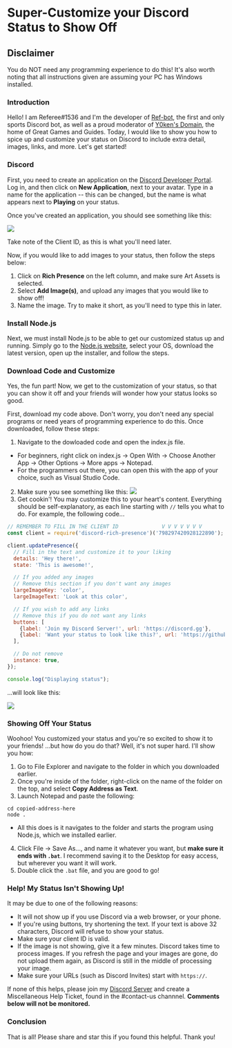 # Super-Customize your Discord Status to Show Off

## Disclaimer
You do NOT need any programming experience to do this! It's also worth noting that all instructions given are assuming your PC has Windows installed.

### Introduction
Hello! I am Referee#1536 and I'm the developer of [Ref-bot](https://bit.ly/ref-bot-web), the first and only sports Discord bot, as well as a proud moderator of [Y0ken's Domain](http://discord.gg/nNfGqsZ), the home of Great Games and Guides. Today, I would like to show you how to spice up and customize your status on Discord to include extra detail, images, links, and more. Let's get started!

### Discord
First, you need to create an application on the [Discord Developer Portal](https://discord.com/developers). Log in, and then click on **New Application**, next to your avatar.
Type in a name for the application -- this can be changed, but the name is what appears next to **Playing** on your status.

Once you've created an application, you should see something like this:

![](https://i.imgur.com/eK07D1L.png)

Take note of the Client ID, as this is what you'll need later.

Now, if you would like to add images to your status, then follow the steps below:
1) Click on **Rich Presence** on the left column, and make sure Art Assets is selected.
2) Select **Add Image(s)**, and upload any images that you would like to show off!
3) Name the image. Try to make it short, as you'll need to type this in later.

### Install Node.js
Next, we must install Node.js to be able to get our customized status up and running. Simply go to the [Node.js website](https://nodejs.org/), select your OS, download the latest version, open up the installer, and follow the steps.

### Download Code and Customize
Yes, the fun part! Now, we get to the customization of your status, so that you can show it off and your friends will wonder how your status looks so good.

First, download my code above. Don't worry, you don't need any special programs or need years of programming experience to do this. Once downloaded, follow these steps:
1) Navigate to the dowloaded code and open the index.js file.
- For beginners, right click on index.js -> Open With -> Choose Another App -> Other Options -> More apps -> Notepad.
- For the programmers out there, you can open this with the app of your choice, such as Visual Studio Code.
2) Make sure you see something like this:
![](https://i.imgur.com/ihEGOq5.png)
3) Get cookin'! You may customize this to your heart's content. Everything should be self-explanatory, as each line starting with `//` tells you what to do.
For example, the following code...
```javascript
// REMEMBER TO FILL IN THE CLIENT ID              V V V V V V V
const client = require('discord-rich-presence')('798297420928122890');

client.updatePresence({
  // Fill in the text and customize it to your liking
  details: 'Hey there!',
  state: 'This is awesome!',

  // If you added any images
  // Remove this section if you don't want any images
  largeImageKey: 'color',
  largeImageText: 'Look at this color',

  // If you wish to add any links
  // Remove this if you do not want any links
  buttons: [
    {label: 'Join my Discord Server!', url: 'https://discord.gg'},
    {label: 'Want your status to look like this?', url: 'https://github.com/Referee1536/discord-rp-tutorial'}
  ],

  // Do not remove
  instance: true,
});

console.log("Displaying status");
```
...will look like this:

![](https://i.gyazo.com/7de9db3e038a7c458703ab30f980820c.gif)

### Showing Off Your Status
Woohoo! You customized your status and you're so excited to show it to your friends! ...but how do you do that? Well, it's not super hard. I'll show you how:
1) Go to File Explorer and navigate to the folder in which you downloaded earlier.
2) Once you're inside of the folder, right-click on the name of the folder on the top, and select **Copy Address as Text**.
3) Launch Notepad and paste the following:
```
cd copied-address-here
node .
```
- All this does is it navigates to the folder and starts the program using Node.js, which we installed earlier.
4) Click File -> Save As..., and name it whatever you want, but **make sure it ends with `.bat`**. I recommend saving it to the Desktop for easy access,
but wherever you want it will work.
5) Double click the `.bat` file, and you are good to go!

### Help! My Status Isn't Showing Up!
It may be due to one of the following reasons:
- It will not show up if you use Discord via a web browser, or your phone.
- If you're using buttons, try shortening the text. If your text is above 32 characters, Discord will refuse to show your status.
- Make sure your client ID is valid.
- If the image is not showing, give it a few minutes. Discord takes time to process images. If you refresh the page and your images are gone, do not upload them
again, as Discord is still in the middle of processing your image.
- Make sure your URLs (such as Discord Invites) start with `https://`.

If none of this helps, please join my [Discord Server](https://discord.gg/C85TrvGYUR) and create a Miscellaneous Help Ticket, found in the #contact-us channnel.
**Comments below will not be monitored.**

### Conclusion
That is all! Please share and star this if you found this helpful. Thank you!
